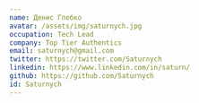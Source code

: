 ```yaml
---
name: Денис Глебко
avatar: /assets/img/saturnych.jpg
occupation: Tech Lead
company: Top Tier Authentics
email: saturnych@gmail.com
twitter: https://twitter.com/Saturnych
linkedin: https://www.linkedin.com/in/saturn/
github: https://github.com/Saturnych
id: Saturnych
---
```

